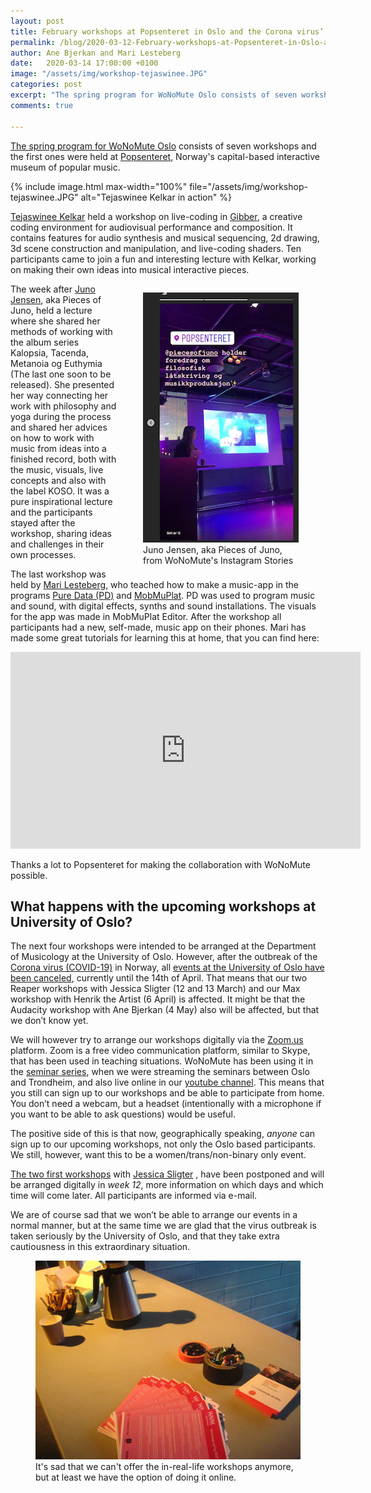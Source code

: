 ```yaml
---
layout: post
title: February workshops at Popsenteret in Oslo and the Corona virus’ effect on future workshops
permalink: /blog/2020-03-12-February-workshops-at-Popsenteret-in-Oslo-and-the-Corona-virus-effect-on-future-workshops/
author: Ane Bjerkan and Mari Lesteberg
date:   2020-03-14 17:00:00 +0100
image: "/assets/img/workshop-tejaswinee.JPG"
categories: post
excerpt: "The spring program for WoNoMute Oslo consists of seven workshops and the first ones were held at Popsenteret, Norway's capital-based interactive museum of popular music. The next four workshops were intended to be arranged at the Department of Musicology at the University of Oslo. However, after the outbreak of the Corona virus (COVID-19) in Norway, all events at the University of Oslo have been canceled, currently until the 14 of April. But we have a plan ..."
comments: true

---
```



[The spring program for WoNoMute Oslo](http://wonomute.no/workshops/calendar/) consists of seven workshops and the first ones were held at [Popsenteret](http://www.popsenteret.no), Norway's capital-based interactive museum of popular music.

{% include image.html
max-width="100%" file="/assets/img/workshop-tejaswinee.JPG" alt="Tejaswinee Kelkar in action" %}



[Tejaswinee Kelkar](http://wonomute.no/directory-of-wonomute/tejaswinee-kelkar/) held a workshop on live-coding in [Gibber](https://gibber.cc/), a creative coding environment for audiovisual performance and composition. It contains features for audio synthesis and musical sequencing, 2d drawing, 3d scene construction and manipulation, and live-coding shaders. Ten participants came to join a fun and interesting lecture with Kelkar, working on making their own ideas into musical interactive pieces.


<figure style="float:right;max-width:50%">
   <img src="/assets/img/workshop-Juno.png"
      alt="From WoNoMute Instagram Stories"/>
   <figcaption>Juno Jensen, aka Pieces of Juno, from WoNoMute's Instagram Stories</figcaption>
</figure>

The week after [Juno Jensen](https://www.junojensen.com/), aka Pieces of Juno, held a lecture where she shared her methods of working with the album series Kalopsia, Tacenda, Metanoia og Euthymia (The last one soon to be released). She presented her way connecting her work with philosophy and yoga during the process and shared her advices on how to work with music from ideas into a finished record, both with the music, visuals, live concepts and also with the label KOSO. It was a pure inspirational lecture and the participants stayed after the workshop, sharing ideas and challenges in their own processes. 


The last workshop was held by [Mari Lesteberg](http://wonomute.no/directory-of-wonomute/mari-lesteberg/), who teached how to make a music-app in the programs [Pure Data (PD)](https://puredata.info/) and [MobMuPlat](http://danieliglesia.com/mobmuplat/). PD was used to program music and sound, with digital effects, synths and sound installations. The visuals for the app was made in MobMuPlat Editor. After the workshop all participants had a new, self-made, music app on their phones. Mari has made some great tutorials for learning this at home, that you can find here:

<iframe width="560" height="315" src="https://www.youtube.com/embed/videoseries?list=PLNjR_YNj6xHdS6GwTd_jpPqrm3YwMYKUl" frameborder="0" allow="accelerometer; autoplay; encrypted-media; gyroscope; picture-in-picture" allowfullscreen></iframe>


Thanks a lot to Popsenteret for making the collaboration with WoNoMute possible.

## What happens with the upcoming workshops at University of Oslo?

The next four workshops were intended to be arranged at the Department of Musicology at the University of Oslo. However, after the outbreak of the [Corona virus (COVID-19)](https://www.vg.no/spesial/2020/corona-viruset/) in Norway, all [events at the University of Oslo have been canceled](https://www.uio.no/english/about/hse/coronavirus/), currently until the 14th of April. That means that our two Reaper workshops with Jessica Sligter (12 and 13 March) and our Max workshop with Henrik the Artist (6 April) is affected. It might be that the Audacity workshop with Ane Bjerkan (4 May) also will be affected, but that we don’t know yet. 

We will however try to arrange our workshops digitally via the [Zoom.us](http://zoom.us) platform. Zoom is a free video communication platform, similar to Skype, that has been used in teaching situations. WoNoMute has been using it in the [seminar series](http://wonomute.no/seminars/), when we were streaming the seminars between Oslo and Trondheim, and also live online in our [youtube channel](https://www.youtube.com/watch?v=QJBmbiEb8dc&list=PLNjR_YNj6xHezZm5nt-hsxum1INXo8O52). This means that you still can sign up to our workshops and be able to participate from home. You don’t need a webcam, but a headset (intentionally with a microphone if you want to be able to ask questions) would be useful.

The positive side of this is that now, geographically speaking, _anyone_ can sign up to our upcoming workshops, not only the Oslo based participants. We still, however, want this to be a women/trans/non-binary only event. 

[The two first workshops](https://www.hf.uio.no/imv/english/research/news-and-events/events/other/wonomute/workshops/2020/dawintro/index.html) with [Jessica Sligter](https://open.spotify.com/artist/48iIbouLgLgL2jeZQ7OaTO) , have been postponed and will be arranged digitally in _week 12_, more information on which days and which time will come later. All participants are informed via e-mail.

We are of course sad that we won’t be able to arrange our events in a normal manner, but at the same time we are glad that the virus outbreak is taken seriously by the University of Oslo, and that they take extra cautiousness in this extraordinary situation.

<figure style="">
   <img src="/assets/img/workshops-kaffe.JPG"
      alt=""/>
   <figcaption>It's sad that we can't offer the in-real-life workshops anymore, but at least we have the option of doing it online.</figcaption>
</figure>
